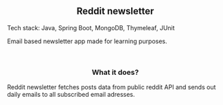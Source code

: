 
<h2 align="center">
	Reddit newsletter
 </h2>
 <p>
 Tech stack: Java, Spring Boot, MongoDB, Thymeleaf, JUnit
</p>
 <p>
 Email based newsletter app made for learning purposes.
 </p>
<br>
<h3 align="center">
What it does?
</h3>
<p>
Reddit newsletter fetches posts data from public reddit API and sends out daily emails to all subscribed email adresses.
</p>
<br>
